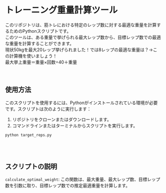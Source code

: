 # トレーニング重量計算ツール

このリポジトリは、筋トレにおける特定のレップ数に対する最適な重量を計算するためのPythonスクリプトです。<br>
このツールは、ある重量で挙げられる最大レップ数から、目標レップ数での最適な重量を計算することができます。<br> 
現状50kgを最大20レップ挙げられました！では8レップの最適な重量は？→この計算機を使いましょう！<br>
最大挙上重量＝重量×回数÷40＋重量<br>
<br><br>

## 使用方法

このスクリプトを使用するには、Pythonがインストールされている環境が必要です。スクリプトは次のように実行します：

1. リポジトリをクローンまたはダウンロードします。
2. コマンドラインまたはターミナルからスクリプトを実行します。

```bash
python target_reps.py
```
<br><br>

## スクリプトの説明

`calculate_optimal_weight`: この関数は、最大重量、最大レップ数、目標レップ数を引数に取り、目標レップ数での推定最適重量を計算します。
<br><br>